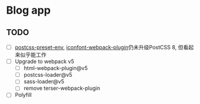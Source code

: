 # Blog app

## TODO

- [ ] [postcss-preset-env](https://github.com/csstools/postcss-preset-env/issues/191), [iconfont-webpack-plugin](https://github.com/jantimon/iconfont-webpack-plugin)仍未升级PostCSS 8, 但看起来似乎能工作
- [ ] Upgrade to webpack v5
  - [ ] html-webpack-plugin@v5
  - [ ] postcss-loader@v5
  - [ ] sass-loader@v5
  - [ ] remove terser-webpack-plugin
- [ ] Polyfill